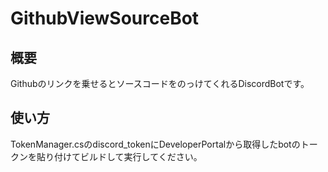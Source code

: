 # GithubViewSourceBot

## 概要
Githubのリンクを乗せるとソースコードをのっけてくれるDiscordBotです。

## 使い方 

TokenManager.csのdiscord_tokenにDeveloperPortalから取得したbotのトークンを貼り付けてビルドして実行してください。
